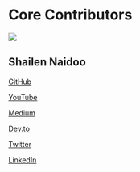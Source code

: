 # Core Contributors

<img src="https://lh3.googleusercontent.com/a-/AAuE7mABj2-1ACP4D8YdQRrpTFz0lvHTREYOoLwf5hCY4w=s192">

## Shailen Naidoo <Badge text="founder"/>

<icon name="github"/> [GitHub](https://github.com/ShailenNaidoo)

<icon name="youtube"/> [YouTube](https://www.youtube.com/channel/UCd6HLWzvMwkXQBcGZckJIiQ?view_as=subscriber)

<icon name="medium-m"/> [Medium](https://medium.com/@naidooshailen648)

<icon name="dev"/> [Dev.to](https://dev.to/shailennaidoo)

<icon name="twitter"/> [Twitter](https://mobile.twitter.com/shailen_naidoo)

<icon name="linkedin-in"/> [LinkedIn](https://www.linkedin.com/in/shailen-naidoo-340005a2/)

